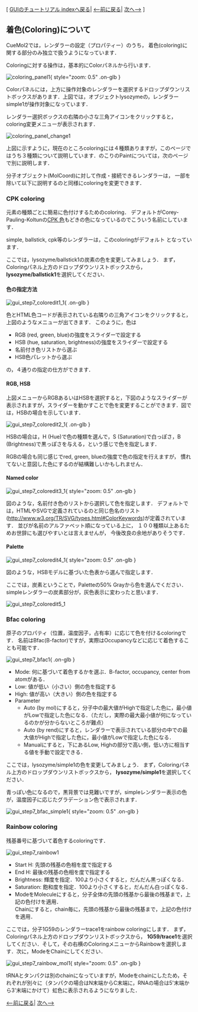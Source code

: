 [ [GUIのチュートリアル indexへ戻る](../../../Documents/GUIのチュートリアル(CueMol2)/)|
[&lt;--前に戻る](../../../Documents/GUIのチュートリアル(CueMol2)/Step6)|
[次へ--&gt;](../../../Documents/GUIのチュートリアル(CueMol2)/Step8) ]

## 着色(Coloring)について

CueMol2では，レンダラーの設定（プロパティー）のうち，
着色(coloring)に関する部分のみ独立で扱うようになっています．

Coloringに対する操作は，基本的にColorパネルから行います．


![coloring_panel1](../../../assets/images/Documents/GUIのチュートリアル(CueMol2)/Step7/coloring_panel1.png){ style="zoom: 0.5" .on-glb }


Colorパネルには，上方に操作対象のレンダラーを選択するドロップダウンリストボックスがあります．上図では，オブジェクトlysozymeの，レンダラーsimple1が操作対象になっています．

レンダラー選択ボックスの右隣の小さな三角アイコンをクリックすると，
coloring変更メニューが表示されます．


![coloring_panel_change1](../../../assets/images/Documents/GUIのチュートリアル(CueMol2)/Step7/coloring_panel_change1.png)


上図に示すように，現在のところcoloringには４種類ありますが，このページではうち３種類について説明しています．のこりのPaintについては，次のページで別に説明します．

分子オブジェクト(MolCoord)に対して作成・接続できるレンダラーは，
一部を除いて以下に説明するのと同様にcoloringを変更できます．

### CPK coloring
元素の種類ごとに簡易に色付けするためのcoloring．
デフォルトがCorey-Pauling-Koltunの[CPK 色](http://en.wikipedia.org/wiki/CPK_coloring)もどきの色になっているのでこういう名前にしています．

simple, ballstick, cpk等のレンダラーは，このcoloringがデフォルト
となっています．

ここでは，lysozyme/ballstick1の炭素の色を変更してみましょう．
まず，Coloringパネル上方のドロップダウンリストボックスから，**lysozyme/ballstick1**を選択してください．
#### 色の指定方法

![gui_step7_coloredit1_1](../../../assets/images/Documents/GUIのチュートリアル(CueMol2)/Step7/gui_step7_coloredit1_1.png){ .on-glb }


色とHTML色コードが表示されている右隣りの三角アイコンをクリックすると，
上図のようなメニューが出てきます．
このように，色は
*  RGB (red, green, blue)の強度をスライダーで設定する
*  HSB (hue, saturation, brightness)の強度をスライダーで設定する
*  名前付き色リストから選ぶ
*  HSB色パレットから選ぶ

の，４通りの指定の仕方ができます．

#### RGB, HSB
上図メニューからRGBあるいはHSBを選択すると，下図のようなスライダーが表示されますが，スライダーを動かすことで色を変更することができます．図では，HSBの場合を示しています．

![gui_step7_coloredit2_1](../../../assets/images/Documents/GUIのチュートリアル(CueMol2)/Step7/gui_step7_coloredit2_1.png){ .on-glb }

HSBの場合は，H (Hue)で色の種類を選んで，S (Saturation)で白っぽさ，B (Brightness)で黒っぽさを与える，という感じで色を指定します．

RGBの場合も同じ感じでred, green, blueの強度で色の指定を行えますが，
慣れてないと意図した色にするのが結構難しいかもしれません．

#### Named color

![gui_step7_coloredit3_1](../../../assets/images/Documents/GUIのチュートリアル(CueMol2)/Step7/gui_step7_coloredit3_1.png){ style="zoom: 0.5" .on-glb }

図のような，名前付き色のリストから選択して色を指定します．
デフォルトでは，HTMLやSVGで定義されているのと同じ色名のリスト(http://www.w3.org/TR/SVG/types.html#ColorKeywords)が定義されています．
並びが名前のアルファベット順になっている上に，
１００種類以上あるためお世辞にも選びやすいとは言えませんが，
今後改良の余地がありそうです．

#### Palette

![gui_step7_coloredit4_1](../../../assets/images/Documents/GUIのチュートリアル(CueMol2)/Step7/gui_step7_coloredit4_1.png){ style="zoom: 0.5" .on-glb }

図のような，HSBモデルに基づいた色表から選んで指定します．

ここでは，炭素ということで，Paletteの50% Grayから色を選んでください．
simpleレンダラーの炭素部分が，灰色表示に変わったと思います．

![gui_step7_coloredit5_1](../../../assets/images/Documents/GUIのチュートリアル(CueMol2)/Step7/gui_step7_coloredit5_1.png)


### Bfac coloring
原子のプロパティ（位置，温度因子，占有率）に応じて色を付けるcoloringです．
名前はBfac(B-factor)ですが，実際はOccupancyなどに応じて着色することも可能です．

![gui_step7_bfac1](../../../assets/images/Documents/GUIのチュートリアル(CueMol2)/Step7/gui_step7_bfac1.png){ .on-glb }

*  Mode: 何に基づいて着色するかを選ぶ．B-factor, occupancy, center from atomがある．
*  Low: 値が低い（小さい）側の色を指定する
*  High: 値が高い（大きい）側の色を指定する
*  Parameter
    *  Auto (by mol)にすると，分子中の最大値がHighで指定した色に，最小値がLowで指定した色になる．（ただし，実際の最大最小値が何になっているのかが分からないところが難点）
    *  Auto (by rend)にすると，レンダラーで表示されている部分の中での最大値がHighで指定した色に，最小値がLowで指定した色になる．
    *  Manualにすると，下にあるLow, Highの部分で高い側，低い方に相当する値を手動で設定できる．

ここでは，lysozyme/simple1の色を変更してみましょう．
まず，Coloringパネル上方のドロップダウンリストボックスから，
**lysozyme/simple1**を選択してください．

青っぽい色になるので，黒背景では見難いですが，simpleレンダラー表示の色が，温度因子に応じたグラデーション色で表示されます．

![gui_step7_bfac_simple1](../../../assets/images/Documents/GUIのチュートリアル(CueMol2)/Step7/gui_step7_bfac_simple1.png){ style="zoom: 0.5" .on-glb }


### Rainbow coloring
残基番号に基づいて着色するcoloringです．

![gui_step7_rainbow1](../../../assets/images/Documents/GUIのチュートリアル(CueMol2)/Step7/gui_step7_rainbow1.png)

*  Start H: 先頭の残基の色相を度で指定する
*  End H: 最後の残基の色相を度で指定する
*  Brightness: 輝度を指定．100より小さくすると，だんだん黒っぽくなる．
*  Saturation: 飽和度を指定．100より小さくすると，だんだん白っぽくなる．
*  ModeをMoleculeにすると，分子全体の先頭の残基から最後の残基まで，上記の色付けを適用．<br />
Chainにすると，chain毎に，先頭の残基から最後の残基まで，上記の色付けを適用．

ここでは，分子1G59のレンダラーtrace1をrainbow coloringにします．
まず，Coloringパネル上方のドロップダウンリストボックスから，
**1G59/trace1**を選択してください．そして，その右横のColoringメニューからRainbowを選択します．次に，ModeをChainにしてください．

![gui_step7_rainbow_mol1](../../../assets/images/Documents/GUIのチュートリアル(CueMol2)/Step7/gui_step7_rainbow_mol1.png){ style="zoom: 0.5" .on-glb }

tRNAとタンパクは別のchainになっていますが，Modeをchainにしたため，それぞれが別々に（タンパクの場合はN末端からC末端に，RNAの場合は5'末端から3'末端にかけて）虹色に表示されるようになりました．

[&lt;--前に戻る](../../../Documents/GUIのチュートリアル(CueMol2)/Step6)|
[次へ--&gt;](../../../Documents/GUIのチュートリアル(CueMol2)/Step8)